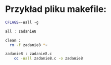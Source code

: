 # Przykład pliku makefile:

```sh
CFLAGS=-Wall -g

all : zadanie8

clean :
  rm -f zadanie8 *~

zadanie8 : zadanie8.c
	cc -Wall zadanie8.c -o zadanie8
```
